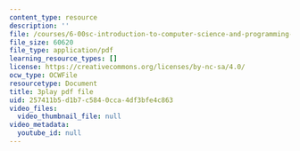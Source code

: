 ```yaml
---
content_type: resource
description: ''
file: /courses/6-00sc-introduction-to-computer-science-and-programming-spring-2011/257411b5d1b7c5840cca4df3bfe4c863_6wTuOMgTrU4.pdf
file_size: 60620
file_type: application/pdf
learning_resource_types: []
license: https://creativecommons.org/licenses/by-nc-sa/4.0/
ocw_type: OCWFile
resourcetype: Document
title: 3play pdf file
uid: 257411b5-d1b7-c584-0cca-4df3bfe4c863
video_files:
  video_thumbnail_file: null
video_metadata:
  youtube_id: null
---
```

